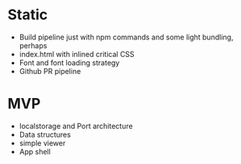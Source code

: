 # Static
- Build pipeline just with npm commands and some light bundling, perhaps
- index.html with inlined critical CSS
- Font and font loading strategy
- Github PR pipeline

# MVP
- localstorage and Port architecture
- Data structures
- simple viewer
- App shell

